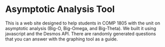# Asymptotic Analysis Tool

This is a web site designed to help students in COMP 1805 with the unit on asymptotic analysis (Big-O, Big-Omega, and Big-Theta). 
We built it using javascript and the Desmos API. 
There are randomly generated questions that you can answer with the graphing tool as a guide.

